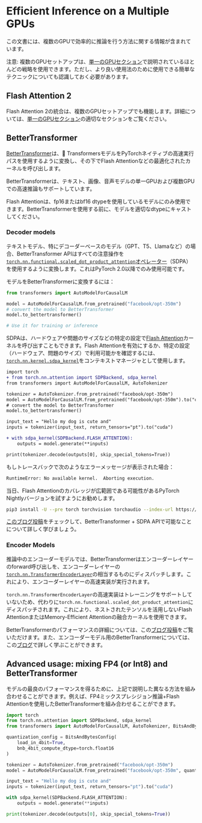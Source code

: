<!--Copyright 2023 The HuggingFace Team. All rights reserved.

Licensed under the Apache License, Version 2.0 (the "License"); you may not use this file except in compliance with
the License. You may obtain a copy of the License at

http://www.apache.org/licenses/LICENSE-2.0

Unless required by applicable law or agreed to in writing, software distributed under the License is distributed on
an "AS IS" BASIS, WITHOUT WARRANTIES OR CONDITIONS OF ANY KIND, either express or implied. See the License for the

⚠️ Note that this file is in Markdown but contain specific syntax for our doc-builder (similar to MDX) that may not be
rendered properly in your Markdown viewer.

-->

# Efficient Inference on a Multiple GPUs

この文書には、複数のGPUで効率的に推論を行う方法に関する情報が含まれています。
<Tip>

注意: 複数のGPUセットアップは、[単一のGPUセクション](./perf_infer_gpu_one)で説明されているほとんどの戦略を使用できます。ただし、より良い使用法のために使用できる簡単なテクニックについても認識しておく必要があります。

</Tip>

## Flash Attention 2

Flash Attention 2の統合は、複数のGPUセットアップでも機能します。詳細については、[単一のGPUセクション](./perf_infer_gpu_one#Flash-Attention-2)の適切なセクションをご覧ください。

## BetterTransformer

[BetterTransformer](https://huggingface.co/docs/optimum/bettertransformer/overview)は、🤗 TransformersモデルをPyTorchネイティブの高速実行パスを使用するように変換し、その下でFlash Attentionなどの最適化されたカーネルを呼び出します。

BetterTransformerは、テキスト、画像、音声モデルの単一GPUおよび複数GPUでの高速推論もサポートしています。
<Tip>

Flash Attentionは、fp16またはbf16 dtypeを使用しているモデルにのみ使用できます。BetterTransformerを使用する前に、モデルを適切なdtypeにキャストしてください。

</Tip>

### Decoder models

テキストモデル、特にデコーダーベースのモデル（GPT、T5、Llamaなど）の場合、BetterTransformer APIはすべての注意操作を[`torch.nn.functional.scaled_dot_product_attention`オペレーター](https://pytorch.org/docs/master/generated/torch.nn.functional.scaled_dot_product_attention)（SDPA）を使用するように変換します。これはPyTorch 2.0以降でのみ使用可能です。

モデルをBetterTransformerに変換するには：

```python
from transformers import AutoModelForCausalLM

model = AutoModelForCausalLM.from_pretrained("facebook/opt-350m")
# convert the model to BetterTransformer
model.to_bettertransformer()

# Use it for training or inference
```

SDPAは、ハードウェアや問題のサイズなどの特定の設定で[Flash Attention](https://arxiv.org/abs/2205.14135)カーネルを呼び出すこともできます。Flash Attentionを有効にするか、特定の設定（ハードウェア、問題のサイズ）で利用可能かを確認するには、[`torch.nn.kernel.sdpa_kernel`](https://pytorch.org/docs/stable/generated/torch.nn.attention.sdpa_kernel.html)をコンテキストマネージャとして使用します。


```diff
import torch
+ from torch.nn.attention import SDPBackend, sdpa_kernel
from transformers import AutoModelForCausalLM, AutoTokenizer

tokenizer = AutoTokenizer.from_pretrained("facebook/opt-350m")
model = AutoModelForCausalLM.from_pretrained("facebook/opt-350m").to("cuda")
# convert the model to BetterTransformer
model.to_bettertransformer()

input_text = "Hello my dog is cute and"
inputs = tokenizer(input_text, return_tensors="pt").to("cuda")

+ with sdpa_kernel(SDPBackend.FLASH_ATTENTION):
    outputs = model.generate(**inputs)

print(tokenizer.decode(outputs[0], skip_special_tokens=True))
```

もしトレースバックで次のようなエラーメッセージが表示された場合：


```bash
RuntimeError: No available kernel.  Aborting execution.
```

当日、Flash Attentionのカバレッジが広範囲である可能性があるPyTorch Nightlyバージョンを試すようにお勧めします。

```bash
pip3 install -U --pre torch torchvision torchaudio --index-url https://download.pytorch.org/whl/nightly/cu118
```

[このブログ投稿](https://pytorch.org/blog/out-of-the-box-acceleration/)をチェックして、BetterTransformer + SDPA APIで可能なことについて詳しく学びましょう。

### Encoder Models

推論中のエンコーダーモデルでは、BetterTransformerはエンコーダーレイヤーのforward呼び出しを、エンコーダーレイヤーの[`torch.nn.TransformerEncoderLayer`](https://pytorch.org/docs/stable/generated/torch.nn.TransformerEncoderLayer.html)の相当するものにディスパッチします。これにより、エンコーダーレイヤーの高速実装が実行されます。

`torch.nn.TransformerEncoderLayer`の高速実装はトレーニングをサポートしていないため、代わりに`torch.nn.functional.scaled_dot_product_attention`にディスパッチされます。これにより、ネストされたテンソルを活用しないFlash AttentionまたはMemory-Efficient Attentionの融合カーネルを使用できます。

BetterTransformerのパフォーマンスの詳細については、この[ブログ投稿](https://medium.com/pytorch/bettertransformer-out-of-the-box-performance-for-huggingface-transformers-3fbe27d50ab2)をご覧いただけます。また、エンコーダーモデル用のBetterTransformerについては、この[ブログ](https://pytorch.org/blog/a-better-transformer-for-fast-transformer-encoder-inference/)で詳しく学ぶことができます。


## Advanced usage: mixing FP4 (or Int8) and BetterTransformer

モデルの最良のパフォーマンスを得るために、上記で説明した異なる方法を組み合わせることができます。例えば、FP4ミックスプレシジョン推論+Flash Attentionを使用したBetterTransformerを組み合わせることができます。


```py
import torch
from torch.nn.attention import SDPBackend, sdpa_kernel
from transformers import AutoModelForCausalLM, AutoTokenizer, BitsAndBytesConfig

quantization_config = BitsAndBytesConfig(
    load_in_4bit=True,
    bnb_4bit_compute_dtype=torch.float16
)

tokenizer = AutoTokenizer.from_pretrained("facebook/opt-350m")
model = AutoModelForCausalLM.from_pretrained("facebook/opt-350m", quantization_config=quantization_config)

input_text = "Hello my dog is cute and"
inputs = tokenizer(input_text, return_tensors="pt").to("cuda")

with sdpa_kernel(SDPBackend.FLASH_ATTENTION):
    outputs = model.generate(**inputs)

print(tokenizer.decode(outputs[0], skip_special_tokens=True))
```